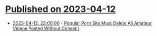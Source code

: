 # [Published on 2023-04-12](index.md)

* [2023-04-12, 22:00:00](https://yro.slashdot.org/story/23/04/12/2142205/popular-porn-site-must-delete-all-amateur-videos-posted-without-consent?utm_source=rss1.0mainlinkanon&utm_medium=feed) - [Popular Porn Site Must Delete All Amateur Videos Posted Without Consent](https://yro.slashdot.org/story/23/04/12/2142205/popular-porn-site-must-delete-all-amateur-videos-posted-without-consent?utm_source=rss1.0mainlinkanon&utm_medium=feed)
